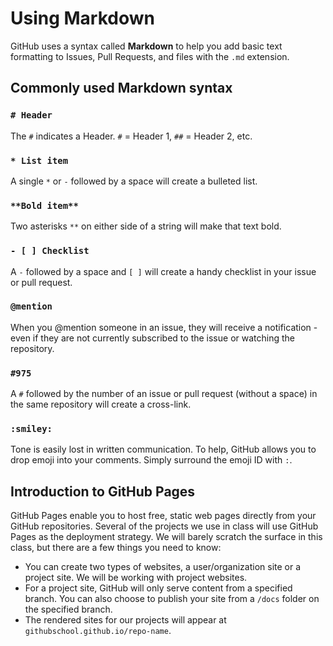 # Using Markdown

GitHub uses a syntax called **Markdown** to help you add basic text formatting to Issues, Pull Requests, and files with the `.md` extension.

## Commonly used Markdown syntax

### `# Header`

The `#` indicates a Header. `#` = Header 1, `##` = Header 2, etc.

### `* List item`

A single `*` or `-` followed by a space will create a bulleted list.

### `**Bold item**`

Two asterisks `**` on either side of a string will make that text bold.

### `- [ ] Checklist`

A `-` followed by a space and `[ ]` will create a handy checklist in your issue or pull request.

### `@mention`

When you @mention someone in an issue, they will receive a notification - even if they are not currently subscribed to the issue or watching the repository.

### `#975`

A `#` followed by the number of an issue or pull request (without a space) in the same repository will create a cross-link.

### `:smiley:`

Tone is easily lost in written communication. To help, GitHub allows you to drop emoji into your comments. Simply surround the emoji ID with `:`.

## Introduction to GitHub Pages

GitHub Pages enable you to host free, static web pages directly from your GitHub repositories. Several of the projects we use in class will use GitHub Pages as the deployment strategy. We will barely scratch the surface in this class, but there are a few things you need to know:

- You can create two types of websites, a user/organization site or a project site. We will be working with project websites.
- For a project site, GitHub will only serve content from a specified branch. You can also choose to publish your site from a `/docs` folder on the specified branch.
- The rendered sites for our projects will appear at `githubschool.github.io/repo-name`.
